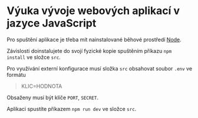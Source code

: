 # Výuka vývoje webových aplikací v jazyce JavaScript

Pro spuštění aplikace je třeba mít nainstalované běhové prostředí [Node](https://nodejs.org).

Závislosti doinstalujete do svojí fyzické kopie spuštěním příkazu `npm install` ve složce `src`.

Pro využívání externí konfigurace musí složka `src` obsahovat soubor `.env` ve formátu

>KLIC=HODNOTA

Obsaženy musí být klíče `PORT`, `SECRET`.

Aplikaci spustíte příkazem `npm run dev` ve složce `src`.

